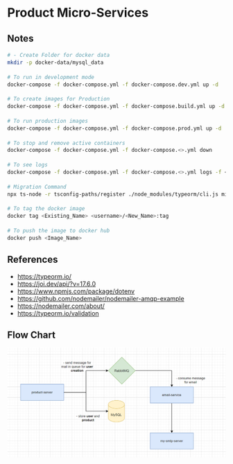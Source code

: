 # Product Micro-Services

## Notes

```sh
# - Create Folder for docker data
mkdir -p docker-data/mysql_data

# To run in development mode
docker-compose -f docker-compose.yml -f docker-compose.dev.yml up -d

# To create images for Production
docker-compose -f docker-compose.yml -f docker-compose.build.yml up -d

# To run production images
docker-compose -f docker-compose.yml -f docker-compose.prod.yml up -d

# To stop and remove active containers
docker-compose -f docker-compose.yml -f docker-compose.<>.yml down

# To see logs
docker-compose -f docker-compose.yml -f docker-compose.<>.yml logs -f <SERVICE_NAME>

# Migration Command
npx ts-node -r tsconfig-paths/register ./node_modules/typeorm/cli.js migration:show

# To tag the docker image
docker tag <Existing_Name> <username>/<New_Name>:tag

# To push the image to docker hub
docker push <Image_Name>
```

## References

- https://typeorm.io/
- https://joi.dev/api/?v=17.6.0
- https://www.npmjs.com/package/dotenv
- https://github.com/nodemailer/nodemailer-amqp-example
- https://nodemailer.com/about/
- https://typeorm.io/validation

## Flow Chart

![Microservices Flow Chart](./Product-Microservices-Flow.png)
